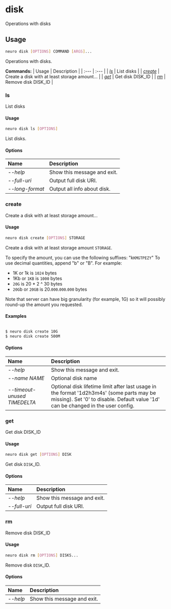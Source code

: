 # disk

Operations with disks

## Usage

```bash
neuro disk [OPTIONS] COMMAND [ARGS]...
```

Operations with disks.

**Commands:**
| Usage | Description |
| :--- | :--- |
| [_ls_](disk.md#ls) | List disks |
| [_create_](disk.md#create) | Create a disk with at least storage amount... |
| [_get_](disk.md#get) | Get disk DISK\_ID |
| [_rm_](disk.md#rm) | Remove disk DISK\_ID |


### ls

List disks


#### Usage

```bash
neuro disk ls [OPTIONS]
```

List disks.

#### Options

| Name | Description |
| :--- | :--- |
| _--help_ | Show this message and exit. |
| _--full-uri_ | Output full disk URI. |
| _--long-format_ | Output all info about disk. |



### create

Create a disk with at least storage amount...


#### Usage

```bash
neuro disk create [OPTIONS] STORAGE
```

Create a disk with at least storage amount `STORAGE`.

To specify the amount,
you can use the following suffixes: "k`KMGTPEZY`"
To use decimal quantities,
append "b" or "B". For example:
- 1K or 1k is `1024` bytes
- 1Kb or `1KB` is
`1000` bytes
- `20G` is 20 * 2 ^ 30 bytes
- `20G`b or `20GB` is
20.`000`.`000`.`000` bytes

Note that server can have big granularity (for
example, 1G)
so it will possibly round-up the amount you requested.

#### Examples

```bash

$ neuro disk create 10G
$ neuro disk create 500M
```

#### Options

| Name | Description |
| :--- | :--- |
| _--help_ | Show this message and exit. |
| _--name NAME_ | Optional disk name |
| _--timeout-unused TIMEDELTA_ | Optional disk lifetime limit after last usage in the format '1d2h3m4s' \(some parts may be missing\). Set '0' to disable. Default value '1d' can be changed in the user config. |



### get

Get disk DISK_ID


#### Usage

```bash
neuro disk get [OPTIONS] DISK
```

Get disk `DISK`_ID.

#### Options

| Name | Description |
| :--- | :--- |
| _--help_ | Show this message and exit. |
| _--full-uri_ | Output full disk URI. |



### rm

Remove disk DISK_ID


#### Usage

```bash
neuro disk rm [OPTIONS] DISKS...
```

Remove disk `DISK`_ID.

#### Options

| Name | Description |
| :--- | :--- |
| _--help_ | Show this message and exit. |


